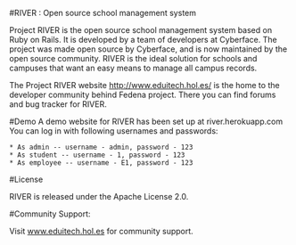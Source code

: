 #RIVER : Open source school management system

Project RIVER is the open source school management system based on Ruby on Rails. It is developed by a team of developers at Cyberface. The project was made open source by Cyberface, and is now maintained by the open source community. RIVER is the ideal solution for schools and campuses that want an easy means to manage all campus records.

The Project RIVER website http://www.eduitech.hol.es/ is the home to the developer community behind Fedena project. There you can find forums and bug tracker for RIVER.

#Demo
A demo website for RIVER has been set up at river.herokuapp.com You can log in with following usernames and passwords:

    * As admin -- username - admin, password - 123
    * As student -- username - 1, password - 123
    * As employee -- username - E1, password - 123

#License

RIVER is released under the Apache License 2.0.

#Community Support:

Visit www.eduitech.hol.es for community support.
